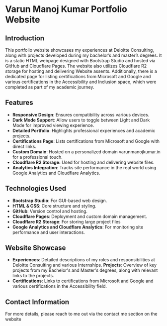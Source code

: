 # Varun Manoj Kumar Portfolio Website
## Introduction
This portfolio website showcases my experiences at Deloitte Consulting, along with projects developed during my bachelor’s and master’s degrees. It is a static HTML webpage designed with Bootstrap Studio and hosted via GitHub and Cloudflare Pages. The website also utilizes Cloudflare R2 storage for hosting and delivering Website assents. Additionally, there is a dedicated page for listing certifications from Microsoft and Google and various certifications in the Accessibility and Inclusion space, which were completed as part of my academic journey.
## Features
-	**Responsive Design**: Ensures compatibility across various devices.
-	**Dark Mode Support**: Allow users to toggle between Light and Dark Mode for improved viewing experience.
-	**Detailed Portfolio**: Highlights professional experiences and academic projects.
-	**Certifications Page**: Lists certifications from Microsoft and Google with direct links.
-	**Custom Domain**: Hosted on a personalized domain varunmanojkumar.in for a professional touch.
-	**Cloudflare R2 Storage:** Used for hosting and delivering website files.
-	**Analytics Integration**: Tracks site performance in the real world using Google Analytics and Cloudflare Analytics.
## Technologies Used
-	**Bootstrap Studio**: For GUI-based web design.
-	**HTML & CSS**: Core structure and styling.
-	**GitHub**: Version control and hosting.
-	**Cloudflare Pages**: Deployment and custom domain management.
-	**Cloudflare R2 Storage**: For storing large project files
-	**Google Analytics and Cloudflare Analytics**: For monitoring site performance and user interactions.

## Website Showcase
-	**Experiences**: Detailed descriptions of my roles and responsibilities at Deloitte Consulting and various Internships.
	**Projects**: Overview of key projects from my Bachelor's and Master's degrees, along with relevant links to the projects.
-	**Certifications**: Links to certifications from Microsoft and Google and various certifications in the Accessibility field.

  
## Contact Information
For more details, please reach to me out via the contact me section on the website
